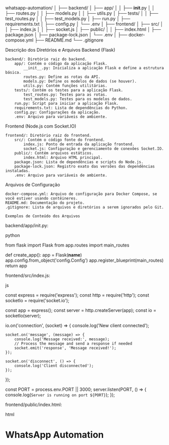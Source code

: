 whatsapp-automation/
│
├── backend/
│   ├── app/
│   │   ├── __init__.py
│   │   ├── routes.py
│   │   ├── models.py
│   │   ├── utils.py
│   ├── tests/
│   │   ├── test_routes.py
│   │   ├── test_models.py
│   ├── run.py
│   ├── requirements.txt
│   ├── config.py
│   └── .env
│
├── frontend/
│   ├── src/
│   │   ├── index.js
│   │   ├── socket.js
│   ├── public/
│   │   ├── index.html
│   ├── package.json
│   ├── package-lock.json
│   └── .env
│
├── docker-compose.yml
├── README.md
└── .gitignore


Descrição dos Diretórios e Arquivos
Backend (Flask)

    backend/: Diretório raiz do backend.
        app/: Contém o código da aplicação Flask.
            __init__.py: Inicializa a aplicação Flask e define a estrutura básica.
            routes.py: Define as rotas da API.
            models.py: Define os modelos de dados (se houver).
            utils.py: Contém funções utilitárias.
        tests/: Contém os testes para a aplicação Flask.
            test_routes.py: Testes para as rotas.
            test_models.py: Testes para os modelos de dados.
        run.py: Script para iniciar a aplicação Flask.
        requirements.txt: Lista de dependências do Python.
        config.py: Configurações da aplicação.
        .env: Arquivo para variáveis de ambiente.

Frontend (Node.js com Socket.IO)

    frontend/: Diretório raiz do frontend.
        src/: Contém o código fonte do frontend.
            index.js: Ponto de entrada da aplicação frontend.
            socket.js: Configuração e gerenciamento de conexões Socket.IO.
        public/: Contém arquivos estáticos.
            index.html: Arquivo HTML principal.
        package.json: Lista de dependências e scripts do Node.js.
        package-lock.json: Registro exato das versões das dependências instaladas.
        .env: Arquivo para variáveis de ambiente.

Arquivos de Configuração

    docker-compose.yml: Arquivo de configuração para Docker Compose, se você estiver usando contêineres.
    README.md: Documentação do projeto.
    .gitignore: Lista de arquivos e diretórios a serem ignorados pelo Git.

    Exemplos de Conteúdo dos Arquivos

backend/app/init.py:

python

from flask import Flask
from app.routes import main_routes

def create_app():
    app = Flask(__name__)
    app.config.from_object('config.Config')
    app.register_blueprint(main_routes)
    return app

frontend/src/index.js:

js

const express = require('express');
const http = require('http');
const socketIo = require('socket.io');

const app = express();
const server = http.createServer(app);
const io = socketIo(server);

io.on('connection', (socket) => {
    console.log('New client connected');

    socket.on('message', (message) => {
        console.log('Message received:', message);
        // Process the message and send a response if needed
        socket.emit('response', 'Message received!');
    });

    socket.on('disconnect', () => {
        console.log('Client disconnected');
    });
});

const PORT = process.env.PORT || 3000;
server.listen(PORT, () => {
    console.log(`Server is running on port ${PORT}`);
});

frontend/public/index.html:

html

<!DOCTYPE html>
<html lang="en">
<head>
    <meta charset="UTF-8">
    <meta name="viewport" content="width=device-width, initial-scale=1.0">
    <title>WhatsApp Automation</title>
</head>
<body>
    <h1>WhatsApp Automation</h1>
    <script src="/socket.io/socket.io.js"></script>
    <script>
        const socket = io();

        socket.on('connect', () => {
            console.log('Connected to server');
            socket.emit('message', 'Hello, server!');
        });

        socket.on('response', (response) => {
            console.log('Server response:', response);
        });
    </script>
</body>
</html>

docker-compose.yml:

yaml

version: '3.8'

services:
  backend:
    build: ./backend
    volumes:
      - ./backend:/app
    environment:
      - FLASK_ENV=development
    ports:
      - "5000:5000"
  
  frontend:
    build: ./frontend
    volumes:
      - ./frontend:/app
    environment:
      - NODE_ENV=development
    ports:
      - "3000:3000"

Essa estrutura proporciona uma base sólida para desenvolver, testar e implantar uma aplicação de automação de WhatsApp usando Node.js com Socket.IO para o frontend e Flask para o backend.
